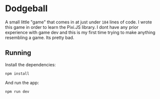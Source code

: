 # Dodgeball
A small little "game" that comes in at just under `184` lines of code. I wrote this game in order to learn the Pixi.JS library. I dont have any prior experience with game dev and this is my first time trying to make anything resembling a game. Its pretty bad.

## Running
Install the dependencies:
```
npm install
```
And run the app:
```
npm run dev
```
